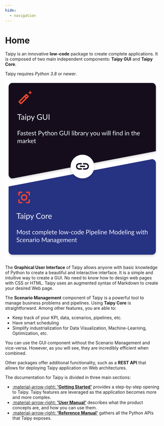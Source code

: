 ```yaml
---
hide:
  - navigation
---
```


# Home

Taipy is an innovative **low-code** package to create complete applications.
It is composed of two main independent components:
**Taipy GUI** and **Taipy Core**.

Taipy requires *Python 3.8* or newer.

<p align="center">
  <img alt="Taipy structure" src="images/taipy-structure.svg">
</p>

The **Graphical User Interface** of Taipy allows anyone with basic knowledge of Python to create a beautiful and
interactive interface. It is a simple and intuitive way to create a GUI. No need to know how to design web pages
with CSS or HTML. Taipy uses an augmented syntax of Markdown to create your desired Web page.

The **Scenario Management** component of Taipy is a powerful tool to manage business problems and pipelines. Using
**Taipy Core** is straightforward. Among other features, you are able to:

- Keep track of your KPI, data, scenarios, pipelines, etc.
- Have smart scheduling
- Simplify industrialization for Data Visualization, Machine-Learning, Optimization, etc.

You can use the GUI component without the Scenario Management and vice-versa. However, as you will see, they are
incredibly efficient when combined.

Other packages offer additional functionality, such as a **REST API** that allows for deploying
Taipy application on Web architectures.

The documentation for Taipy is divided in three main sections:

- [:material-arrow-right: **'Getting Started'**](getting_started/index.md)
  provides a step-by-step opening to Taipy. Taipy features are leveraged as the application
  becomes more and more complex.
- [:material-arrow-right: **'User Manual'**](manuals/about.md)
  describes what the product concepts are, and how you can use them.
- [:material-arrow-right: **'Reference Manual'**](manuals/reference)
  gathers all the Python APIs that Taipy exposes.
